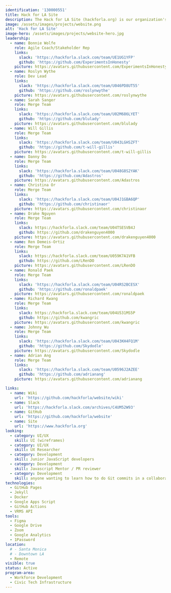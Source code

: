 ```yaml
---
identification: '130000551'
title: Hack for LA Site
description: The Hack for LA Site (hackforla.org) is our organization's way of communicating with volunteers, stakeholders, and donors. This project is a good place to start for new volunteers looking to polish their git protocol skills (branches, separation of concerns, etc.). We currently have two development paths&#58; growth (building out new pages and guides) and optimization (taking inventory of our code and design systems) to ensure we are consistently delivering value to our users while being scalable in our approach to building the site.
image: /assets/images/projects/website.png
alt: 'Hack for LA Site'
image-hero: /assets/images/projects/website-hero.jpg
leadership:
  - name: Bonnie Wolfe
    role: Agile Coach/Stakeholder Rep
    links:
      slack: 'https://hackforla.slack.com/team/UE1UG1YFP'
      github: 'https://github.com/ExperimentsInHonesty'
    picture: https://avatars.githubusercontent.com/ExperimentsInHonesty
  - name: Roslyn Wythe
    role: Dev Lead
    links:
      slack: 'https://hackforla.slack.com/team/U046PD8UT55'
      github: 'https://github.com/roslynwythe'
    picture: https://avatars.githubusercontent.com/roslynwythe
  - name: Sarah Sanger
    role: Merge Team
    links:
      slack: 'https://hackforla.slack.com/team/U02M686LYET'
      github: 'https://github.com/blulady'
    picture: https://avatars.githubusercontent.com/blulady
  - name: Will Gillis
    role: Merge Team
    links:
      slack: 'https://hackforla.slack.com/team/U043LGHSZFT'
      github: 'https://github.com/t-will-gillis'
    picture: https://avatars.githubusercontent.com/t-will-gillis
  - name: Danny Do
    role: Merge Team
    links:
      slack: 'https://hackforla.slack.com/team/U048G8S2YAK'
      github: 'https://github.com/Adastros'
    picture: https://avatars.githubusercontent.com/Adastros
  - name: Christina Or
    role: Merge Team
    links:
      slack: 'https://hackforla.slack.com/team/U04J1GBA6QP'
      github: 'https://github.com/christinaor'
    picture: https://avatars.githubusercontent.com/christinaor
  - name: Drake Nguyen
    role: Merge Team
    links:
      slack: https://hackforla.slack.com/team/U04TSESVB4J
      github: https://github.com/drakenguyen4000
    picture: https://avatars.githubusercontent.com/drakenguyen4000
  - name: Ren Demeis-Ortiz
    role: Merge Team
    links:
      slack: https://hackforla.slack.com/team/U059K7A1VFB
      github: https://github.com/LRenDO
    picture: https://avatars.githubusercontent.com/LRenDO
  - name: Ronald Paek
    role: Merge Team
    links:
      slack: 'https://hackforla.slack.com/team/U04RS2BCESX'
      github: 'https://github.com/ronaldpaek'
    picture: https://avatars.githubusercontent.com/ronaldpaek
  - name: Richard Kwang
    role: Merge Team
    links:
      slack: https://hackforla.slack.com/team/U04U531MS5P
      github: https://github.com/kwangric
    picture: https://avatars.githubusercontent.com/kwangric
  - name: Johnny Wu
    role: Merge Team
    links:
      slack: 'https://hackforla.slack.com/team/U043KH4FQ1M'
      github: 'https://github.com/Skydodle'
    picture: https://avatars.githubusercontent.com/Skydodle
  - name: Adrian Ang
    role: Merge Team
    links:
      slack: 'https://hackforla.slack.com/team/U0596J2AZEE'
      github: 'https://github.com/adrianang'
    picture: https://avatars.githubusercontent.com/adrianang

links:
  - name: Wiki
    url: 'https://github.com/hackforla/website/wiki'
  - name: Slack
    url: 'https://hackforla.slack.com/archives/C4UM52W93'
  - name: GitHub
    url: 'https://github.com/hackforla/website'
  - name: Site
    url: 'https://www.hackforla.org'
looking:
  - category: UI/UX
    skill: UI (wireframes)
  - category: UI/UX
    skill: UX Researcher
  - category: Development
    skill: Junior JavaScript developers
  - category: Development
    skill: Javascript Mentor / PR reviewer
  - category: Development
    skill: anyone wanting to learn how to do Git commits in a collaborative work environment
technologies:
  - GitHub Pages
  - Jekyll
  - Docker
  - Google Apps Script
  - GitHub Actions
  - VRMS API
tools:
  - Figma
  - Google Drive
  - Zoom
  - Google Analytics
  - 1Password
location:
  # - Santa Monica
  # - Downtown LA
  - Remote
visible: true
status: Active
program-area:
  - Workforce Development
  - Civic Tech Infrastructure
---
```

